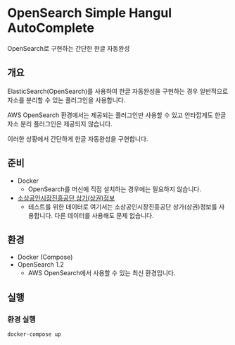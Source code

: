 # OpenSearch Simple Hangul AutoComplete

OpenSearch로 구현하는 간단한 한글 자동완성

## 개요

ElasticSearch(OpenSearch)를 사용하여 한글 자동완성을 구현하는 경우 일반적으로 자소를 분리할 수 있는 플러그인을 사용합니다.

AWS OpenSearch 환경에서는 제공되는 플러그인만 사용할 수 있고 안타깝게도 한글 자소 분리 플러그인은 제공되지 않습니다.

이러한 상황에서 간단하게 한글 자동완성을 구현합니다.

## 준비

- Docker
  - OpenSearch를 머신에 직접 설치하는 경우에는 필요하지 않습니다.
- [소상공인시장진흥공단 상가(상권)정보](https://www.data.go.kr/data/15083033/fileData.do)
  - 테스트를 위한 데이터로 여기서는 소상공인시장진흥공단 상가(상권)정보를 사용합니다. 다른 데이터를 사용해도 문제 없습니다.

## 환경

- Docker (Compose)
- OpenSearch 1.2
  - AWS OpenSearch에서 사용할 수 있는 최신 환경입니다.

## 실행

### 환경 실행

```sh
docker-compose up
```
